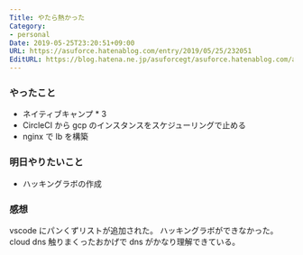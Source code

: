 ```yaml
---
Title: やたら熱かった
Category:
- personal
Date: 2019-05-25T23:20:51+09:00
URL: https://asuforce.hatenablog.com/entry/2019/05/25/232051
EditURL: https://blog.hatena.ne.jp/asuforcegt/asuforce.hatenablog.com/atom/entry/17680117127167389606
---
```


### やったこと

- ネイティブキャンプ * 3
- CircleCI から gcp のインスタンスをスケジューリングで止める
- nginx で lb を構築

### 明日やりたいこと

- ハッキングラボの作成

### 感想

vscode にパンくずリストが追加された。
ハッキングラボができなかった。
cloud dns 触りまくったおかげで dns がかなり理解できている。
